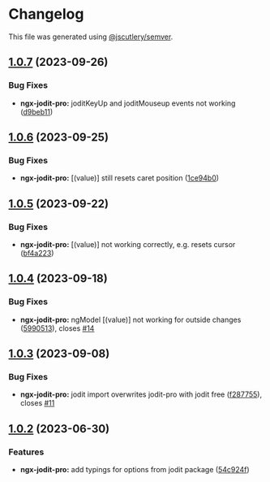 # Changelog

This file was generated using [@jscutlery/semver](https://github.com/jscutlery/semver).

## [1.0.7](https://github.com/julianpoemp/ngx-jodit/compare/ngx-jodit-pro-1.0.6...ngx-jodit-pro-1.0.7) (2023-09-26)


### Bug Fixes

* **ngx-jodit-pro:** joditKeyUp and joditMouseup events not working ([d9beb11](https://github.com/julianpoemp/ngx-jodit/commit/d9beb11a02521acbafe3fc14c7696858352ead39))



## [1.0.6](https://github.com/julianpoemp/ngx-jodit/compare/ngx-jodit-pro-1.0.5...ngx-jodit-pro-1.0.6) (2023-09-25)


### Bug Fixes

* **ngx-jodit-pro:** [(value)] still resets caret position ([1ce94b0](https://github.com/julianpoemp/ngx-jodit/commit/1ce94b03242baa4afa832f7735f44c49aa5c4852))



## [1.0.5](https://github.com/julianpoemp/ngx-jodit/compare/ngx-jodit-pro-1.0.4...ngx-jodit-pro-1.0.5) (2023-09-22)


### Bug Fixes

* **ngx-jodit-pro:** [(value)] not working correctly, e.g. resets cursor ([bf4a223](https://github.com/julianpoemp/ngx-jodit/commit/bf4a223dabeda5dc91cb1b1456804296da9aeefa))



## [1.0.4](https://github.com/julianpoemp/ngx-jodit/compare/ngx-jodit-pro-1.0.3...ngx-jodit-pro-1.0.4) (2023-09-18)


### Bug Fixes

* **ngx-jodit-pro:** ngModel [(value)] not working for outside changes ([5990513](https://github.com/julianpoemp/ngx-jodit/commit/5990513f6b7b7150388283cb03229de4913bc035)), closes [#14](https://github.com/julianpoemp/ngx-jodit/issues/14)



## [1.0.3](https://github.com/julianpoemp/ngx-jodit/compare/ngx-jodit-pro-1.0.2...ngx-jodit-pro-1.0.3) (2023-09-08)


### Bug Fixes

* **ngx-jodit-pro:** jodit import overwrites jodit-pro with jodit free ([f287755](https://github.com/julianpoemp/ngx-jodit/commit/f287755e468e66c2cfc0510820a84de19166ad10)), closes [#11](https://github.com/julianpoemp/ngx-jodit/issues/11)



## [1.0.2](https://github.com/julianpoemp/ngx-jodit/compare/ngx-jodit-pro-1.0.1...ngx-jodit-pro-1.0.2) (2023-06-30)


### Features

* **ngx-jodit-pro:** add typings for options from jodit package ([54c924f](https://github.com/julianpoemp/ngx-jodit/commit/54c924f7dec02618374b411bfbeb4ebd18aae3dc))
